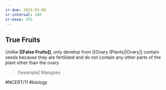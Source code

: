 ```yaml
---
sr-due: 2024-03-08
sr-interval: 180
sr-ease: 353
---
```

## True Fruits

Unlike **[[False Fruits]]**, only develop from [[Ovary (Plants)|Ovary]]
contain seeds because they are fertilized and do not contain any other parts of the plant other than the ovary 

> [!example]
> Mangoes


#NCERT/11 #biology 
